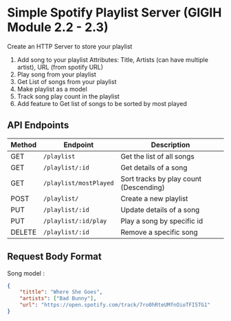 # Simple Spotify Playlist Server (GIGIH Module 2.2 - 2.3)

Create an HTTP Server to store your playlist
1. Add song to your playlist
Attributes: Title, Artists (can have multiple artist), URL (from spotify URL)
2. Play song from your playlist
3. Get List of songs from your playlist
4. Make playlist as a model
5. Track song play count in the playlist
6. Add feature to Get list of songs to be sorted by most played

## API Endpoints
| Method | Endpoint | Description
| --- | --- | --- |
| GET | `/playlist` | Get the list of all songs |
| GET | `/playlist/:id` | Get details of a song |
| GET | `/playlist/mostPlayed` | Sort tracks by play count (Descending) |
| POST | `/playlist/` | Create a new playlist |
| PUT | `/playlist/:id` | Update details of a song |
| PUT | `/playlist/:id/play` | Play a song by specific id |
| DELETE | `/playlist/:id` | Remove a specific song |

## Request Body Format
Song model :

```json
{
    "tittle": "Where She Goes",
    "artists": ["Bad Bunny"],
    "url": "https://open.spotify.com/track/7ro0hRteUMfnOioTFI5TG1"
}
```
